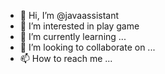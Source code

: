 - 👋 Hi, I’m @javaassistant
- 👀 I’m interested in play game
- 🌱 I’m currently learning ...
- 💞️ I’m looking to collaborate on ...
- 📫 How to reach me ...

<!---
javaassistant/javaassistant is a ✨ special ✨ repository because its `README.md` (this file) appears on your GitHub profile.
You can click the Preview link to take a look at your changes.
--->

